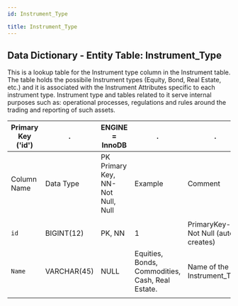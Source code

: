 ```yaml
---
id: Instrument_Type

title: Instrument_Type
---
```


## Data Dictionary - Entity Table: Instrument_Type

This is a lookup table for the Instrument type column in the Instrument table. 
The table holds the possibile Instrument types (Equity, Bond, Real Estate, etc.) and it is associated with the Instrument Attributes specific to each instrument type. 
Instrument type and tables related to it serve internal purposes such as: operational processes, regulations and rules around the trading and reporting of such assets.

| Primary Key ('id')|.|ENGINE = InnoDB|.|.|
|---|---|---|---|---|
|Column Name|Data Type|PK Primary Key, NN-Not Null, Null|Example|Comment|
||
|`id`|BIGINT(12)|PK, NN|1|PrimaryKey-ID, Not Null (auto creates)|
|`Name`|VARCHAR(45)|NULL|Equities, Bonds, Commodities, Cash, Real Estate.|Name of the Instrument_Type|
||
